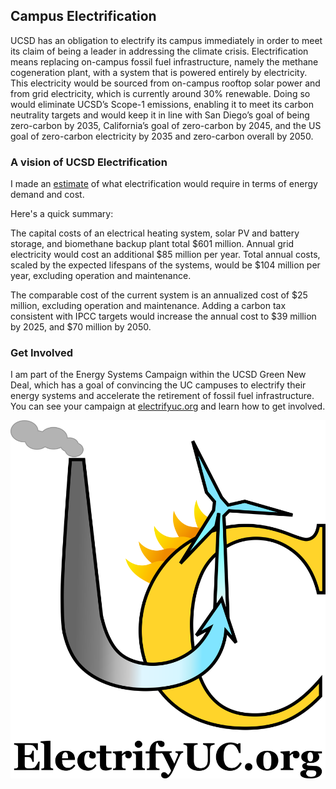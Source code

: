 ## Campus Electrification

UCSD has an obligation to electrify its campus immediately in order to meet its claim of being a leader in addressing the climate crisis. Electrification means replacing on-campus fossil fuel infrastructure, namely the methane cogeneration plant, with a system that is powered entirely by electricity. This electricity would be sourced from on-campus rooftop solar power and from grid electricity, which is currently around 30% renewable. Doing so would eliminate UCSD’s Scope-1 emissions, enabling it to meet its carbon neutrality targets and would keep it in line with San Diego’s goal of being zero-carbon by 2035, California’s goal of zero-carbon by 2045, and the US goal of zero-carbon electricity by 2035 and zero-carbon overall by 2050.

### A vision of UCSD Electrification

I made an [estimate](https://docs.google.com/document/d/e/2PACX-1vQNYRqWodZvEYYVV0u14JMOikgV-qlmghGtHGD55EtS0LSCDd8iziyfVSxbFZX0K9ucarI1zJJ01PGA/pub) of what electrification would require in terms of energy demand and cost. 

Here's a quick summary:

The capital costs of an electrical heating system, solar PV and battery storage, and biomethane backup plant total $601 million. Annual grid electricity would cost an additional $85 million per year. Total annual costs, scaled by the expected lifespans of the systems, would be $104 million per year, excluding operation and maintenance.

The comparable cost of the current system is an annualized cost of $25 million, excluding operation and maintenance. Adding a carbon tax consistent with IPCC targets would increase the annual cost to $39 million by 2025, and $70 million by 2050. 


### Get Involved

I am part of the Energy Systems Campaign within the UCSD Green New Deal, which has a goal of convincing the UC campuses to electrify their energy systems and accelerate the retirement of fossil fuel infrastructure. You can see your campaign at [electrifyuc.org](https://electrifyuc.org) and learn how to get involved.


<img src="/images/electrify_uc_logo.png?raw=true"/>